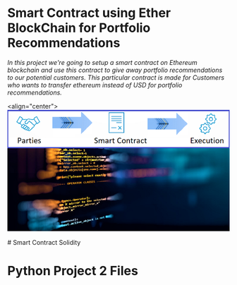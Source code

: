 # Smart Contract using Ether BlockChain for Portfolio Recommendations
*In this project we're going to setup a smart contract on Ethereum blockchain and use this contract to give away portfolio recommendations to our potential customers. This particular contract is made for Customers who wants to transfer ethereum instead of USD for portfolio recommendations.*

<align="center">
![alt text](Images/smart_contract_6.png)
  </p>
# Smart Contract Solidity

# Python Project 2 Files
